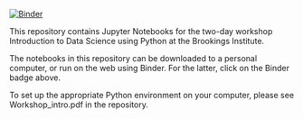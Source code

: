 [![Binder](https://mybinder.org/badge_logo.svg)](https://mybinder.org/v2/gh/DistrictDataLabs/Brookings_Python_DS/a563896fbcd25f078b0f330dd664debed6906a3c)


This repository contains Jupyter Notebooks for the two-day workshop Introduction to Data Science using Python at the Brookings Institute.

The notebooks in this repository can be downloaded to a personal computer, or run on the web using Binder. For the latter, click on the Binder badge above. 

To set up the appropriate Python environment on your computer, please see Workshop_intro.pdf in the repository. 



